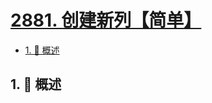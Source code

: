# [2881. 创建新列【简单】](https://github.com/tnotesjs/TNotes.leetcode/tree/main/notes/2881.%20%E5%88%9B%E5%BB%BA%E6%96%B0%E5%88%97%E3%80%90%E7%AE%80%E5%8D%95%E3%80%91)

<!-- region:toc -->

- [1. 📝 概述](#1--概述)

<!-- endregion:toc -->

## 1. 📝 概述
